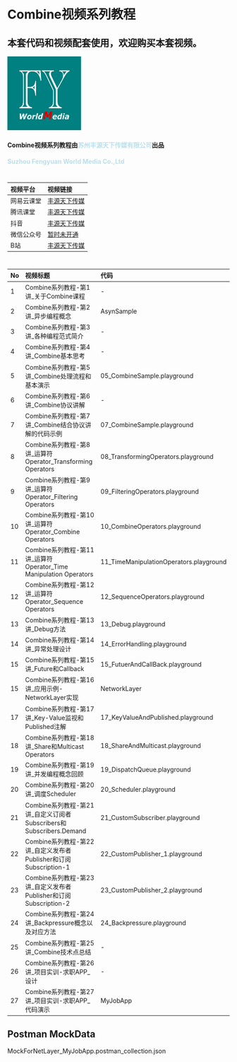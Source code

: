 # Combine视频系列教程
## 本套代码和视频配套使用，欢迎购买本套视频。
![image info](./logo.png)

#### Combine视频系列教程由<strong style="color: lightblue; opacity: 0.80;">苏州丰源天下传媒有限公司</strong>出品
#### <strong style="color: lightblue; opacity: 0.80;">Suzhou Fengyuan World Media Co.,Ltd</strong>

#
| 视频平台 | 视频链接 | 
|:-----------|:------------|
| 网易云课堂    |     [丰源天下传媒](https://study.163.com/course/introduction/1212499809.htm?inLoc=ss_ssjg_qblb_Swift-Combine框架异步编程 "丰源天下传媒") |
| 腾讯课堂    |     [丰源天下传媒](https://ke.qq.com/course/4457534 "丰源天下传媒") |
| 抖音    |     [丰源天下传媒](https://student-api.iyincaishijiao.com/t/dWNtL5k/ "丰源天下传媒") |
| 微信公众号    |     [暂时未开通](暂时未开通 "暂时未开通") |
| B站    |     [丰源天下传媒](https://space.bilibili.com/1311776362 "暂时未开通") |

# 
| No | 视频标题 | 代码 |
|:-----------|:------------|:------------|
| 1    |     Combine系列教程-第1讲_关于Combine课程 |   -    |
| 2    |     Combine系列教程-第2讲_异步编程概念 |   AsynSample    |
| 3    |     Combine系列教程-第3讲_各种编程范式简介 |   -    |
| 4    |     Combine系列教程-第4讲_Combine基本思考 |   -    |
| 5    |     Combine系列教程-第5讲_Combine处理流程和基本演示 |   05_CombineSample.playground    |
| 6    |     Combine系列教程-第6讲_Combine协议讲解 |   -    |
| 7    |     Combine系列教程-第7讲_Combine结合协议讲解的代码示例 |   07_CombineSample.playground   |
| 8    |     Combine系列教程-第8讲_运算符Operator_Transforming Operators |   08_TransformingOperators.playground    |
| 9    |     Combine系列教程-第9讲_运算符Operator_Filtering Operators |   09_FilteringOperators.playground    |
| 10    |     Combine系列教程-第10讲_运算符Operator_Combine Operators |   10_CombineOperators.playground    |
| 11    |     Combine系列教程-第11讲_运算符Operator_Time Manipulation Operators |   11_TimeManipulationOperators.playground    |
| 12    |     Combine系列教程-第12讲_运算符Operator_Sequence Operators |   12_SequenceOperators.playground    |
| 13    |     Combine系列教程-第13讲_Debug方法 |   13_Debug.playground    |
| 14    |     Combine系列教程-第14讲_异常处理设计 |  14_ErrorHandling.playground    |
| 15    |     Combine系列教程-第15讲_Future和Callback |  15_FutuerAndCallBack.playground  |
| 15    |     Combine系列教程-第16讲_应用示例-NetworkLayer实现 |   NetworkLayer    |
| 17    |     Combine系列教程-第17讲_Key-Value监视和Published注解 |   17_KeyValueAndPublished.playground    |
| 18    |     Combine系列教程-第18讲_Share和Multicast Operators |   18_ShareAndMulticast.playground    |
| 19    |     Combine系列教程-第19讲_并发编程概念回顾 |   19_DispatchQueue.playground    |
| 20    |     Combine系列教程-第20讲_调度Scheduler |   20_Scheduler.playground    |
| 21    |     Combine系列教程-第21讲_自定义订阅者Subscribers和Subscribers.Demand |   21_CustomSubscriber.playground    |
| 22    |     Combine系列教程-第22讲_自定义发布者Publisher和订阅Subscription-1 |   22_CustomPublisher_1.playground    |
| 23    |     Combine系列教程-第23讲_自定义发布者Publisher和订阅Subscription-2 |   23_CustomPublisher_2.playground    |
| 24    |     Combine系列教程-第24讲_Backpressure概念以及对应方法 |   24_Backpressure.playground   |
| 25    |     Combine系列教程-第25讲_Combine技术点总结 |   -    |
| 26    |     Combine系列教程-第26讲_项目实训-求职APP_设计 |   -    |
| 27    |     Combine系列教程-第27讲_项目实训-求职APP_代码演示 |   MyJobApp    |


## Postman MockData
MockForNetLayer_MyJobApp.postman_collection.json